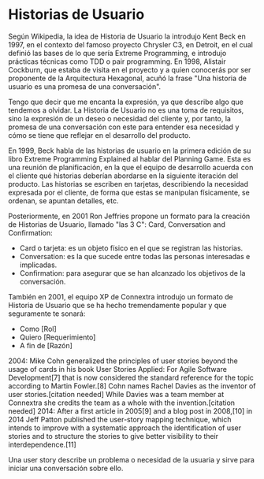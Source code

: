 # Historias de Usuario

Según Wikipedia, la idea de Historia de Usuario la introdujo Kent Beck en 1997, en el contexto del famoso proyecto Chrysler C3, en Detroit, en el cual definió las bases de lo que sería Extreme Programming, e introdujo prácticas técnicas como TDD o pair programming. En 1998, Alistair Cockburn, que estaba de visita en el proyecto y a quien conocerás por ser proponente de la Arquitectura Hexagonal, acuñó la frase "Una historia de usuario es una promesa de una conversación".

Tengo que decir que me encanta la expresión, ya que describe algo que tendemos a olvidar. La Historia de Usuario no es una toma de requisitos, sino la expresión de un deseo o necesidad del cliente y, por tanto, la promesa de una conversación con este para entender esa necesidad y cómo se tiene que reflejar en el desarrollo del producto.

En 1999, Beck habla de las historias de usuario en la primera edición de su libro Extreme Programming Explained al hablar del Planning Game. Esta es una reunión de planificación, en la que el equipo de desarrollo acuerda con el cliente qué historias deberían abordarse en la siguiente iteración del producto. Las historias se escriben en tarjetas, describiendo la necesidad expresada por el cliente, de forma que estas se manipulan físicamente, se ordenan, se apuntan detalles, etc.

Posteriormente, en 2001 Ron Jeffries propone un formato para la creación de Historias de Usuario, llamado "las 3 C": Card, Conversation and Confirmation:

* Card o tarjeta: es un objeto físico en el que se registran las historias.
* Conversation: es la que sucede entre todas las personas interesadas e implicadas.
* Confirmation: para asegurar que se han alcanzado los objetivos de la conversación.

También en 2001, el equipo XP de Connextra introdujo un formato de Historia de Usuario que se ha hecho tremendamente popular y que seguramente te sonará:

* Como [Rol]
* Quiero [Requerimiento]
* A fin de [Razón]

2004: Mike Cohn generalized the principles of user stories beyond the usage of cards in his book User Stories Applied: For Agile Software Development[7] that is now considered the standard reference for the topic according to Martin Fowler.[8] Cohn names Rachel Davies as the inventor of user stories.[citation needed] While Davies was a team member at Connextra she credits the team as a whole with the invention.[citation needed]
2014: After a first article in 2005[9] and a blog post in 2008,[10] in 2014 Jeff Patton published the user-story mapping technique, which intends to improve with a systematic approach the identification of user stories and to structure the stories to give better visibility to their interdependence.[11]


Una user story describe un problema o necesidad de la usuaria y sirve para iniciar una conversación sobre ello.
